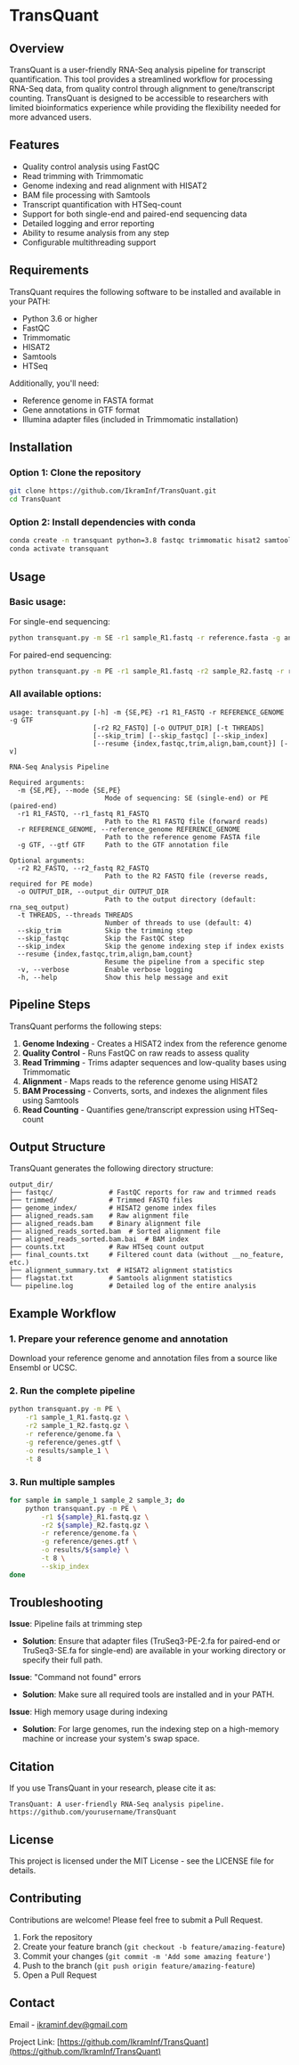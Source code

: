 # TransQuant

## Overview
TransQuant is a user-friendly RNA-Seq analysis pipeline for transcript quantification. This tool provides a streamlined workflow for processing RNA-Seq data, from quality control through alignment to gene/transcript counting. TransQuant is designed to be accessible to researchers with limited bioinformatics experience while providing the flexibility needed for more advanced users.

## Features
- Quality control analysis using FastQC
- Read trimming with Trimmomatic
- Genome indexing and read alignment with HISAT2
- BAM file processing with Samtools
- Transcript quantification with HTSeq-count
- Support for both single-end and paired-end sequencing data
- Detailed logging and error reporting
- Ability to resume analysis from any step
- Configurable multithreading support

## Requirements
TransQuant requires the following software to be installed and available in your PATH:

- Python 3.6 or higher
- FastQC
- Trimmomatic
- HISAT2
- Samtools
- HTSeq

Additionally, you'll need:
- Reference genome in FASTA format
- Gene annotations in GTF format
- Illumina adapter files (included in Trimmomatic installation)

## Installation

### Option 1: Clone the repository
```bash
git clone https://github.com/IkramInf/TransQuant.git
cd TransQuant
```

### Option 2: Install dependencies with conda
```bash
conda create -n transquant python=3.8 fastqc trimmomatic hisat2 samtools htseq
conda activate transquant
```

## Usage

### Basic usage:

For single-end sequencing:
```bash
python transquant.py -m SE -r1 sample_R1.fastq -r reference.fasta -g annotation.gtf
```

For paired-end sequencing:
```bash
python transquant.py -m PE -r1 sample_R1.fastq -r2 sample_R2.fastq -r reference.fasta -g annotation.gtf
```

### All available options:

```
usage: transquant.py [-h] -m {SE,PE} -r1 R1_FASTQ -r REFERENCE_GENOME -g GTF
                     [-r2 R2_FASTQ] [-o OUTPUT_DIR] [-t THREADS]
                     [--skip_trim] [--skip_fastqc] [--skip_index]
                     [--resume {index,fastqc,trim,align,bam,count}] [-v]

RNA-Seq Analysis Pipeline

Required arguments:
  -m {SE,PE}, --mode {SE,PE}
                        Mode of sequencing: SE (single-end) or PE (paired-end)
  -r1 R1_FASTQ, --r1_fastq R1_FASTQ
                        Path to the R1 FASTQ file (forward reads)
  -r REFERENCE_GENOME, --reference_genome REFERENCE_GENOME
                        Path to the reference genome FASTA file
  -g GTF, --gtf GTF     Path to the GTF annotation file

Optional arguments:
  -r2 R2_FASTQ, --r2_fastq R2_FASTQ
                        Path to the R2 FASTQ file (reverse reads, required for PE mode)
  -o OUTPUT_DIR, --output_dir OUTPUT_DIR
                        Path to the output directory (default: rna_seq_output)
  -t THREADS, --threads THREADS
                        Number of threads to use (default: 4)
  --skip_trim           Skip the trimming step
  --skip_fastqc         Skip the FastQC step
  --skip_index          Skip the genome indexing step if index exists
  --resume {index,fastqc,trim,align,bam,count}
                        Resume the pipeline from a specific step
  -v, --verbose         Enable verbose logging
  -h, --help            Show this help message and exit
```

## Pipeline Steps

TransQuant performs the following steps:

1. **Genome Indexing** - Creates a HISAT2 index from the reference genome
2. **Quality Control** - Runs FastQC on raw reads to assess quality
3. **Read Trimming** - Trims adapter sequences and low-quality bases using Trimmomatic
4. **Alignment** - Maps reads to the reference genome using HISAT2
5. **BAM Processing** - Converts, sorts, and indexes the alignment files using Samtools
6. **Read Counting** - Quantifies gene/transcript expression using HTSeq-count

## Output Structure

TransQuant generates the following directory structure:

```
output_dir/
├── fastqc/              # FastQC reports for raw and trimmed reads
├── trimmed/             # Trimmed FASTQ files
├── genome_index/        # HISAT2 genome index files
├── aligned_reads.sam    # Raw alignment file
├── aligned_reads.bam    # Binary alignment file
├── aligned_reads_sorted.bam  # Sorted alignment file
├── aligned_reads_sorted.bam.bai  # BAM index
├── counts.txt           # Raw HTSeq count output
├── final_counts.txt     # Filtered count data (without __no_feature, etc.)
├── alignment_summary.txt  # HISAT2 alignment statistics
├── flagstat.txt         # Samtools alignment statistics
└── pipeline.log         # Detailed log of the entire analysis
```

## Example Workflow

### 1. Prepare your reference genome and annotation

Download your reference genome and annotation files from a source like Ensembl or UCSC.

### 2. Run the complete pipeline

```bash
python transquant.py -m PE \
    -r1 sample_1_R1.fastq.gz \
    -r2 sample_1_R2.fastq.gz \
    -r reference/genome.fa \
    -g reference/genes.gtf \
    -o results/sample_1 \
    -t 8
```

### 3. Run multiple samples

```bash
for sample in sample_1 sample_2 sample_3; do
    python transquant.py -m PE \
        -r1 ${sample}_R1.fastq.gz \
        -r2 ${sample}_R2.fastq.gz \
        -r reference/genome.fa \
        -g reference/genes.gtf \
        -o results/${sample} \
        -t 8 \
        --skip_index
done
```

## Troubleshooting

**Issue**: Pipeline fails at trimming step
- **Solution**: Ensure that adapter files (TruSeq3-PE-2.fa for paired-end or TruSeq3-SE.fa for single-end) are available in your working directory or specify their full path.

**Issue**: "Command not found" errors
- **Solution**: Make sure all required tools are installed and in your PATH.

**Issue**: High memory usage during indexing
- **Solution**: For large genomes, run the indexing step on a high-memory machine or increase your system's swap space.

## Citation

If you use TransQuant in your research, please cite it as:

```
TransQuant: A user-friendly RNA-Seq analysis pipeline. https://github.com/yourusername/TransQuant
```

## License

This project is licensed under the MIT License - see the LICENSE file for details.

## Contributing

Contributions are welcome! Please feel free to submit a Pull Request.

1. Fork the repository
2. Create your feature branch (`git checkout -b feature/amazing-feature`)
3. Commit your changes (`git commit -m 'Add some amazing feature'`)
4. Push to the branch (`git push origin feature/amazing-feature`)
5. Open a Pull Request

## Contact

Email - ikraminf.dev@gmail.com
  
Project Link: [https://github.com/IkramInf/TransQuant](https://github.com/IkramInf/TransQuant)
